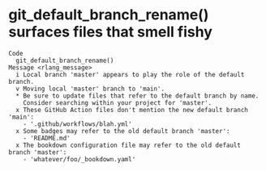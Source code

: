 # git_default_branch_rename() surfaces files that smell fishy

    Code
      git_default_branch_rename()
    Message <rlang_message>
      i Local branch 'master' appears to play the role of the default branch.
      v Moving local 'master' branch to 'main'.
      * Be sure to update files that refer to the default branch by name.
        Consider searching within your project for 'master'.
      x These GitHub Action files don't mention the new default branch 'main':
        - '.github/workflows/blah.yml'
      x Some badges may refer to the old default branch 'master':
        - 'README.md'
      x The bookdown configuration file may refer to the old default branch 'master':
        - 'whatever/foo/_bookdown.yaml'

